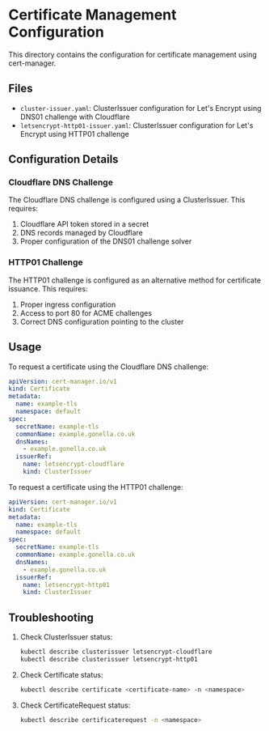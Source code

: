 # Certificate Management Configuration

This directory contains the configuration for certificate management using cert-manager.

## Files

- `cluster-issuer.yaml`: ClusterIssuer configuration for Let's Encrypt using DNS01 challenge with Cloudflare
- `letsencrypt-http01-issuer.yaml`: ClusterIssuer configuration for Let's Encrypt using HTTP01 challenge

## Configuration Details

### Cloudflare DNS Challenge
The Cloudflare DNS challenge is configured using a ClusterIssuer. This requires:
1. Cloudflare API token stored in a secret
2. DNS records managed by Cloudflare
3. Proper configuration of the DNS01 challenge solver

### HTTP01 Challenge
The HTTP01 challenge is configured as an alternative method for certificate issuance. This requires:
1. Proper ingress configuration
2. Access to port 80 for ACME challenges
3. Correct DNS configuration pointing to the cluster

## Usage

To request a certificate using the Cloudflare DNS challenge:

```yaml
apiVersion: cert-manager.io/v1
kind: Certificate
metadata:
  name: example-tls
  namespace: default
spec:
  secretName: example-tls
  commonName: example.gonella.co.uk
  dnsNames:
    - example.gonella.co.uk
  issuerRef:
    name: letsencrypt-cloudflare
    kind: ClusterIssuer
```

To request a certificate using the HTTP01 challenge:

```yaml
apiVersion: cert-manager.io/v1
kind: Certificate
metadata:
  name: example-tls
  namespace: default
spec:
  secretName: example-tls
  commonName: example.gonella.co.uk
  dnsNames:
    - example.gonella.co.uk
  issuerRef:
    name: letsencrypt-http01
    kind: ClusterIssuer
```

## Troubleshooting

1. Check ClusterIssuer status:
   ```bash
   kubectl describe clusterissuer letsencrypt-cloudflare
   kubectl describe clusterissuer letsencrypt-http01
   ```

2. Check Certificate status:
   ```bash
   kubectl describe certificate <certificate-name> -n <namespace>
   ```

3. Check CertificateRequest status:
   ```bash
   kubectl describe certificaterequest -n <namespace>
   ``` 